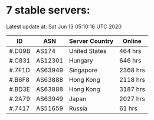 # 7 stable servers:

Latest update at: Sat Jun 13 05:10:16 UTC 2020

| ID | ASN | Server Country | Online |
| -- | --- | -------------- | ------ |
| #.D09B | AS174 | United States | 464 hrs |
| #.C831 | AS12301 | Hungary | 646 hrs |
| #.7F1D | AS63949 | Singapore | 2368 hrs |
| #.B6F8 | AS63888 | Hong Kong | 2118 hrs |
| #.BD3E | AS63888 | Hong Kong | 3187 hrs |
| #.2A79 | AS63949 | Japan | 2027 hrs |
| #.7417 | AS51659 | Russia | 61 hrs |

